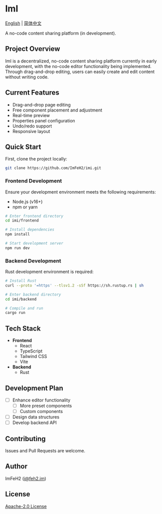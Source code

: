 # ImI

[English](./README.md) | [简体中文](./README.zh.md)

A no-code content sharing platform (in development).

## Project Overview

ImI is a decentralized, no-code content sharing platform currently in early development, with the no-code editor functionality being implemented. Through drag-and-drop editing, users can easily create and edit content without writing code.

## Current Features

- Drag-and-drop page editing
- Free component placement and adjustment
- Real-time preview
- Properties panel configuration
- Undo/redo support
- Responsive layout

## Quick Start

First, clone the project locally:

```bash
git clone https://github.com/ImFeH2/imi.git
```

### Frontend Development

Ensure your development environment meets the following requirements:

- Node.js (v16+)
- npm or yarn

```bash
# Enter frontend directory
cd imi/frontend

# Install dependencies
npm install

# Start development server
npm run dev
```

### Backend Development

Rust development environment is required:

```bash
# Install Rust
curl --proto '=https' --tlsv1.2 -sSf https://sh.rustup.rs | sh

# Enter backend directory
cd imi/backend

# Compile and run
cargo run
```

## Tech Stack

- **Frontend**
    - React
    - TypeScript
    - Tailwind CSS
    - Vite
- **Backend**
    - Rust

## Development Plan

- [ ] Enhance editor functionality
    - [ ] More preset components
    - [ ] Custom components
- [ ] Design data structures
- [ ] Develop backend API

## Contributing

Issues and Pull Requests are welcome.

## Author

ImFeH2 (i@feh2.im)

## License

[Apache-2.0 License](./LICENSE)
